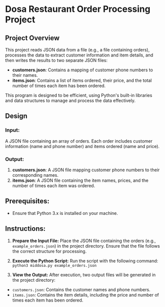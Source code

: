 
# Dosa Restaurant Order Processing Project


## Project Overview

This project reads JSON data from a file (e.g., a file containing orders), processes the data to extract customer information and item details, and then writes the results to two separate JSON files:

- **customers.json**: Contains a mapping of customer phone numbers to their names.
- **items.json**: Contains a list of items ordered, their price, and the total number of times each item has been ordered.

This program is designed to be efficient, using Python's built-in libraries and data structures to manage and process the data effectively.

## Design

### Input:
A JSON file containing an array of orders. Each order includes customer information (name and phone number) and items ordered (name and price).

### Output:
1. **customers.json**: A JSON file mapping customer phone numbers to their corresponding names.
2. **items.json**: A JSON file containing the item names, prices, and the number of times each item was ordered.

## Prerequisites:
- Ensure that Python 3.x is installed on your machine.

## Instructions:

1. **Prepare the Input File:**
   Place the JSON file containing the orders (e.g., `example_orders.json`) in the project directory. Ensure that the file follows the correct structure for processing.

2. **Execute the Python Script:**
   Run the script with the following command:
   `python3 middosa.py example_orders.json`

3. **View the Output:**
After execution, two output files will be generated in the project directory:

- `customers.json`: Contains the customer names and phone numbers.
- `items.json`: Contains the item details, including the price and number of times each item has been ordered.




